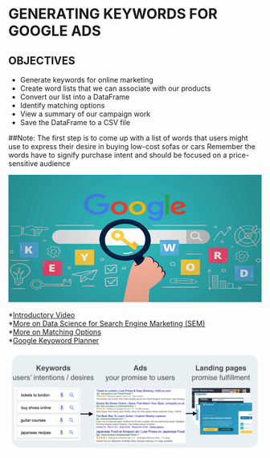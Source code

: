 # GENERATING KEYWORDS FOR GOOGLE ADS


## OBJECTIVES

  * Generate keywords for online marketing	
  * Create word lists that we can associate with our products
  * Convert our list into a DataFrame
  * Identify matching options
  * View a summary of our campaign work
  * Save the DataFrame to a CSV file
  
##Note:
The first step is to come up with a list of words that users might use to express their desire in buying low-cost sofas or cars
Remember the words have to signify purchase intent and should
be focused on a price-sensitive audience  

![google_keywords](./img1.png)

*[Introductory Video ](https://www.youtube.com/watch?v=m4SaXPVidWk) <br>
*[More on Data Science for Search Engine Marketing (SEM)](https://www.datacamp.com/community/tutorials/sem-data-science)<br>
*[More on Matching Options ](https://support.google.com/google-ads/answer/7478529)<br>
*[Google Keyoword Planner ](https://ads.google.com/home/tools/keyword-planner/)

![google_keywords](./img2.png)



